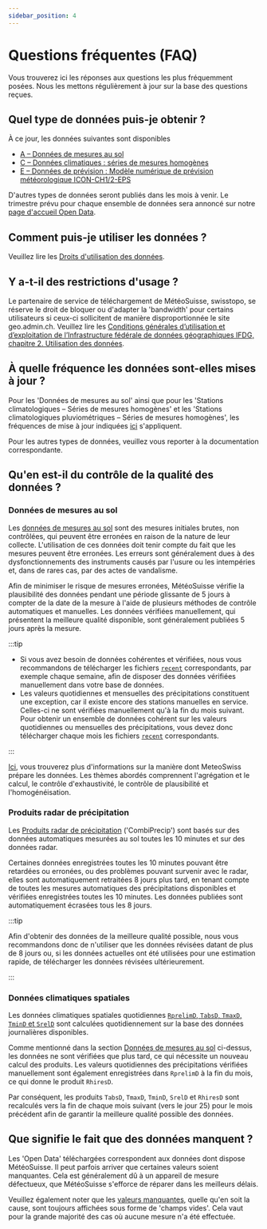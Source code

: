 ```yaml
---
sidebar_position: 4
---
```


# Questions fréquentes (FAQ)
Vous trouverez ici les réponses aux questions les plus fréquemment posées. Nous les mettons régulièrement à jour sur la base des questions reçues.


## Quel type de données puis-je obtenir ?
À ce jour, les données suivantes sont disponibles
- [A – Données de mesures au sol](/a-data-groundbased)
- [C – Données climatiques : séries de mesures homogènes](/c-climate-data)
- [E – Données de prévision : Modèle numérique de prévision météorologique ICON-CH1/2-EPS](/e-forecast-data/e2-e3-numerical-weather-forecasting-model)

D'autres types de données seront publiés dans les mois à venir. Le trimestre prévu pour chaque ensemble de données sera annoncé sur notre [page d'accueil Open Data](https://www.meteosuisse.admin.ch/services-et-publications/service/open-data.html).

<!--  [B - Données de mesures de l'atmosphère](/b-data-atmosphere)  -->
<!--  [D - Données radar](/d-data-radar)  -->


## Comment puis-je utiliser les données ?
Veuillez lire les [Droits d'utilisation des données](/general/terms-of-use#2-droits-dutilisation-des-donn%C3%A9es).


## Y a-t-il des restrictions d'usage ?
Le partenaire de service de téléchargement de MétéoSuisse, swisstopo, se réserve le droit de bloquer ou d'adapter la 'bandwidth' pour certains utilisateurs si ceux-ci sollicitent de manière disproportionnée le site geo.admin.ch. Veuillez lire les [Conditions générales d’utilisation et d’exploitation de l’Infrastructure fédérale de données géographiques IFDG, chapitre 2. Utilisation des données](https://www.geo.admin.ch/fr/conditions-generales-utilisation-ifdg#2.-Utilisation-des-donn%C3%A9es).


## À quelle fréquence les données sont-elles mises à jour ?
Pour les 'Données de mesures au sol' ainsi que pour les 'Stations climatologiques – Séries de mesures homogènes' et les 'Stations climatologiques pluviométriques – Séries de mesures homogènes', les fréquences de mise à jour indiquées [ici](/general/download#update-frequency) s'appliquent.

Pour les autres types de données, veuillez vous reporter à la documentation correspondante.


## Qu'en est-il du contrôle de la qualité des données ?  <!-- Ne modifiez pas ce titre ! -->

### Données de mesures au sol
Les [données de mesures au sol](/a-data-groundbased) sont des mesures initiales brutes, non contrôlées, qui peuvent être erronées en raison de la nature de leur collecte. L'utilisation de ces données doit tenir compte du fait que les mesures peuvent être erronées. Les erreurs sont généralement dues à des dysfonctionnements des instruments causés par l'usure ou les intempéries et, dans de rares cas, par des actes de vandalisme.

Afin de minimiser le risque de mesures erronées, MétéoSuisse vérifie la plausibilité des données pendant une période glissante de 5 jours à compter de la date de la mesure à l'aide de plusieurs méthodes de contrôle automatiques et manuelles. Les données vérifiées manuellement, qui présentent la meilleure qualité disponible, sont généralement publiées 5 jours après la mesure.

:::tip

- Si vous avez besoin de données cohérentes et vérifiées, nous vous recommandons de télécharger les fichiers [`recent`](/general/download#update-frequency) correspondants, par exemple chaque semaine, afin de disposer des données vérifiées manuellement dans votre base de données.
- Les valeurs quotidiennes et mensuelles des précipitations constituent une exception, car il existe encore des stations manuelles en service. Celles-ci ne sont vérifiées manuellement qu'à la fin du mois suivant. Pour obtenir un ensemble de données cohérent sur les valeurs quotidiennes ou mensuelles des précipitations, vous devez donc télécharger chaque mois les fichiers [`recent`](/general/download#update-frequency) correspondants.

:::

[Ici](https://www.meteosuisse.admin.ch/meteo/systemes-de-mesure/gestion-des-donnees/preparation-des-donnees.html), vous trouverez plus d'informations sur la manière dont MeteoSwiss prépare les données. Les thèmes abordés comprennent l'agrégation et le calcul, le contrôle d'exhaustivité, le contrôle de plausibilité et l'homogénéisation.

### Produits radar de précipitation
Les [Produits radar de précipitation](/d-radar-data/d1-precipitation-radar-products) ('CombiPrecip') sont basés sur des données automatiques mesurées au sol toutes les 10 minutes et sur des données radar.

Certaines données enregistrées toutes les 10 minutes pouvant être retardées ou erronées, ou des problèmes pouvant survenir avec le radar, elles sont automatiquement retraitées 8 jours plus tard, en tenant compte de toutes les mesures automatiques des précipitations disponibles et vérifiées enregistrées toutes les 10 minutes. Les données publiées sont automatiquement écrasées tous les 8 jours.

:::tip

Afin d'obtenir des données de la meilleure qualité possible, nous vous recommandons donc de n'utiliser que les données révisées datant de plus de 8 jours ou, si les données actuelles ont été utilisées pour une estimation rapide, de télécharger les données révisées ultérieurement.

:::

### Données climatiques spatiales
Les données climatiques spatiales quotidiennes [`RprelimD`, `TabsD`, `TmaxD`, `TminD` et `SrelD`](/c-climate-data/c3-ground-based-climate-data) sont calculées quotidiennement sur la base des données journalières disponibles.

Comme mentionné dans la section [Données de mesures au sol](/general/faq#donn%C3%A9es-de-mesures-au-sol) ci-dessus, les données ne sont vérifiées que plus tard, ce qui nécessite un nouveau calcul des produits. Les valeurs quotidiennes des précipitations vérifiées manuellement sont également enregistrées dans `RprelimD` à la fin du mois, ce qui donne le produit `RhiresD`.

Par conséquent, les produits `TabsD`, `TmaxD`, `TminD`, `SrelD` et `RhiresD` sont recalculés vers la fin de chaque mois suivant (vers le jour 25) pour le mois précédent afin de garantir la meilleure qualité possible des données.


## Que signifie le fait que des données manquent ?
Les 'Open Data' téléchargées correspondent aux données dont dispose MétéoSuisse. Il peut parfois arriver que certaines valeurs soient manquantes. Cela est généralement dû à un appareil de mesure défectueux, que MétéoSuisse s'efforce de réparer dans les meilleurs délais.

Veuillez également noter que les [valeurs manquantes](/general/download#missing-values), quelle qu'en soit la cause, sont toujours affichées sous forme de 'champs vides'. Cela vaut pour la grande majorité des cas où aucune mesure n'a été effectuée.

